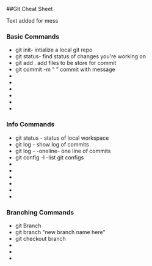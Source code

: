 ##Git Cheat Sheet

Text added for mess

### Basic Commands
* git init- intialize a local git repo
* git status- find status of changes you're working on
* git add . add files to be store for commit
* git commit -m " " commit with message
*
*
*
*
*
*

### Info Commands

* git status - status of local workspace
* git log - show log of commits
* git log - -oneline- one line of commits
* git config -l -list git configs
*
*
*
*
*
*

### Branching Commands
* git Branch
* git branch "new branch name here"
* git checkout branch
*
*
*
